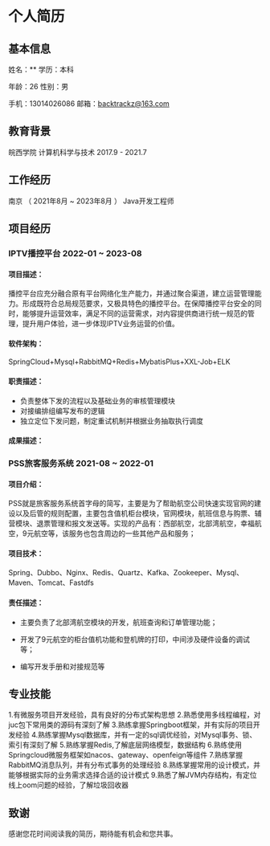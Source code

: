 # 个人简历

## 基本信息

姓名：**         								    学历：本科

年龄：26  									     	 性别：男	

手机：13014026086    							 	邮箱：backtrackz@163.com

## 教育背景

皖西学院    						计算机科学与技术	 		       2017.9 - 2021.7


## 工作经历

南京 （ 2021年8月 ~ 2023年8月 ）        		    	  Java开发工程师

## 项目经历

### IPTV播控平台  2022-01 ~ 2023-08

#### 项目描述：

​	播控平台应充分融合原有平台网络化生产能力，并通过聚合渠道，建立运营管理能力。形成既符合总局规范要求，又极具特色的播控平台。在保障播控平台安全的同时，能够提升运营效率，满足不同的运营需求，对内容提供商进行统一规范的管理，提升用户体验，进一步体现IPTV业务运营的价值。

#### 软件架构：

SpringCloud+Mysql+RabbitMQ+Redis+MybatisPlus+XXL-Job+ELK

#### 职责描述：

- 负责整体下发的流程以及基础业务的审核管理模块
- 对接编排组编写发布的逻辑
- 独立定位下发问题，制定重试机制并根据业务抽取执行调度

#### 成果描述：



### PSS旅客服务系统  2021-08 ~ 2022-01

#### 项目介绍：

​	PSS就是旅客服务系统首字母的简写，主要是为了帮助航空公司快速实现官网的建设以及后管的规则配置，主要包含值机柜台模块，官网模块，航班信息与购票、辅营模块、退票管理和报文发送等。实现的产品有：西部航空，北部湾航空，幸福航空，9元航空等，该服务也包含周边的一些其他产品和服务； 

#### 项目技术：

Spring、Dubbo、Nginx、Redis、Quartz、Kafka、Zookeeper、Mysql、 Maven、Tomcat、Fastdfs 

#### 责任描述：

- 主要负责了北部湾航空模块的开发，航班查询和订单管理功能； 

- 开发了9元航空的柜台值机功能和登机牌的打印，中间涉及硬件设备的调试等； 

- 编写开发手册和对接规范等

## 专业技能

1.有微服务项目开发经验，具有良好的分布式架构思想
2.熟悉使用多线程编程，对juc包下常用类的源码有深刻了解
3.熟练拿握Springboot框架，并有实际的项目开发经验
4.熟练掌握Mysql数据库，并有一定的sql调优经验，对Mysql事务、锁、索引有深刻了解
5.熟练掌握Redis,了解底层网络模型，数据结构
6.熟练使用Springcloud微服务框架如nacos、gateway、openfeign等组件
7.熟练掌握RabbitMQ消息队列，并有分布式事务的处理经验
8.熟练掌握常用的设计模式，并能够根据实际的业务需求选择合适的设计模式
9.熟悉了解JVM内存结构，有定位线上oom问题的经验，了解垃圾回收器

## 致谢

感谢您花时间阅读我的简历，期待能有机会和您共事。
      